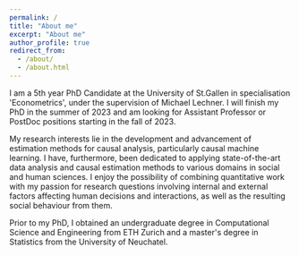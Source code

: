 ```yaml
---
permalink: /
title: "About me"
excerpt: "About me"
author_profile: true
redirect_from: 
  - /about/
  - /about.html
---
```


I am a 5th year PhD Candidate at the University of St.Gallen in specialisation 'Econometrics', under the supervision of Michael Lechner. I will finish my PhD in the summer of 2023 and am looking for Assistant Professor or PostDoc positions starting in the fall of 2023.

My research interests lie in the development and advancement of estimation methods for causal analysis, particularly causal machine learning. I have, furthermore, been dedicated to applying state-of-the-art data analysis and causal estimation methods to various domains in social and human sciences. I enjoy the possibility of combining quantitative work with my passion for research questions involving internal and external factors affecting human decisions and interactions, as well as the resulting social behaviour from them.

Prior to my PhD, I obtained an undergraduate degree in Computational Science and Engineering from ETH Zurich and a master's degree in Statistics from the University of Neuchatel.

